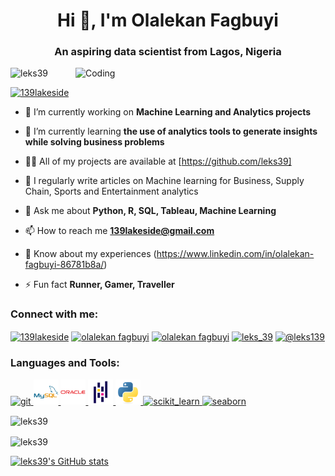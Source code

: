 <h1 align="center">Hi 👋, I'm Olalekan Fagbuyi</h1>
<h3 align="center">An aspiring data scientist from Lagos, Nigeria</h3>
<img align="right" alt="Coding" width="400" src=https://d2o2utebsixu4k.cloudfront.net/media/images/1646394984771-01.png>
<p align="left"> <img src="https://komarev.com/ghpvc/?username=leks39&label=Profile%20views&color=0e75b6&style=flat" alt="leks39" /> </p>

<p align="left"> <a href="https://twitter.com/139lakeside" target="blank"><img src="https://img.shields.io/twitter/follow/139lakeside?logo=twitter&style=for-the-badge" alt="139lakeside" /></a> </p>

- 🔭 I’m currently working on **Machine Learning and Analytics projects**

- 🌱 I’m currently learning **the use of analytics tools to generate insights while solving business problems**

- 👨‍💻 All of my projects are available at [https://github.com/leks39]

- 📝 I regularly write articles on Machine learning for Business, Supply Chain, Sports and Entertainment analytics

- 💬 Ask me about **Python, R, SQL, Tableau, Machine Learning**

- 📫 How to reach me **139lakeside@gmail.com**

- 📄 Know about my experiences (https://www.linkedin.com/in/olalekan-fagbuyi-86781b8a/)

- ⚡ Fun fact **Runner, Gamer, Traveller**

<h3 align="left">Connect with me:</h3>
<p align="left">
<a href="https://twitter.com/139lakeside" target="blank"><img align="center" src="https://raw.githubusercontent.com/rahuldkjain/github-profile-readme-generator/master/src/images/icons/Social/twitter.svg" alt="139lakeside" height="30" width="40" /></a>
<a href="https://linkedin.com/in/olalekan fagbuyi" target="blank"><img align="center" src="https://raw.githubusercontent.com/rahuldkjain/github-profile-readme-generator/master/src/images/icons/Social/linked-in-alt.svg" alt="olalekan fagbuyi" height="30" width="40" /></a>
<a href="https://kaggle.com/olalekan fagbuyi" target="blank"><img align="center" src="https://raw.githubusercontent.com/rahuldkjain/github-profile-readme-generator/master/src/images/icons/Social/kaggle.svg" alt="olalekan fagbuyi" height="30" width="40" /></a>
<a href="https://instagram.com/leks_39" target="blank"><img align="center" src="https://raw.githubusercontent.com/rahuldkjain/github-profile-readme-generator/master/src/images/icons/Social/instagram.svg" alt="leks_39" height="30" width="40" /></a>
<a href="https://medium.com/@leks139" target="blank"><img align="center" src="https://raw.githubusercontent.com/rahuldkjain/github-profile-readme-generator/master/src/images/icons/Social/medium.svg" alt="@leks139" height="30" width="40" /></a>
</p>

<h3 align="left">Languages and Tools:</h3>
<p align="left"> <a href="https://git-scm.com/" target="_blank" rel="noreferrer"> <img src="https://www.vectorlogo.zone/logos/git-scm/git-scm-icon.svg" alt="git" width="40" height="40"/> </a> <a href="https://www.mysql.com/" target="_blank" rel="noreferrer"> <img src="https://raw.githubusercontent.com/devicons/devicon/master/icons/mysql/mysql-original-wordmark.svg" alt="mysql" width="40" height="40"/> </a> <a href="https://www.oracle.com/" target="_blank" rel="noreferrer"> <img src="https://raw.githubusercontent.com/devicons/devicon/master/icons/oracle/oracle-original.svg" alt="oracle" width="40" height="40"/> </a> <a href="https://pandas.pydata.org/" target="_blank" rel="noreferrer"> <img src="https://raw.githubusercontent.com/devicons/devicon/2ae2a900d2f041da66e950e4d48052658d850630/icons/pandas/pandas-original.svg" alt="pandas" width="40" height="40"/> </a> <a href="https://www.python.org" target="_blank" rel="noreferrer"> <img src="https://raw.githubusercontent.com/devicons/devicon/master/icons/python/python-original.svg" alt="python" width="40" height="40"/> </a> <a href="https://scikit-learn.org/" target="_blank" rel="noreferrer"> <img src="https://upload.wikimedia.org/wikipedia/commons/0/05/Scikit_learn_logo_small.svg" alt="scikit_learn" width="40" height="40"/> </a> <a href="https://seaborn.pydata.org/" target="_blank" rel="noreferrer"> <img src="https://seaborn.pydata.org/_images/logo-mark-lightbg.svg" alt="seaborn" width="40" height="40"/> </a> </p>

<p><img align="center" src="https://github-readme-stats.vercel.app/api/top-langs?username=leks39&show_icons=true&locale=en&layout=compact" alt="leks39" /></p>

<p><img align="center" src="https://github-readme-streak-stats.herokuapp.com/?user=leks39&" alt="leks39" /></p>

[![leks39's GitHub stats](https://github-readme-stats.vercel.app/api?username=leks39)](https://github.com/leks39/github-readme-stats)



